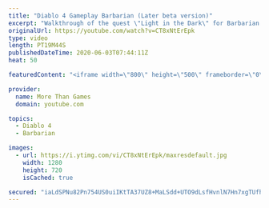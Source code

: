 ```yaml
---
title: "Diablo 4 Gameplay Barbarian (Later beta version)"
excerpt: "Walkthrough of the quest \"Light in the Dark\" for Barbarian. Later beta version of Diablo 4 (Blizzcon 2019) http://www.diablo.com."
originalUrl: https://youtube.com/watch?v=CT8xNtErEpk
type: video
length: PT19M44S
publishedDateTime: 2020-06-03T07:44:11Z
heat: 50

featuredContent: "<iframe width=\"800\" height=\"500\" frameborder=\"0\" src=\"https://www.youtube.com/embed/CT8xNtErEpk\" allow=\"accelerometer; autoplay; encrypted-media; gyroscope; picture-in-picture\" allowfullscreen></iframe>"

provider:
  name: More Than Games
  domain: youtube.com

topics:
  - Diablo 4
  - Barbarian

images:
  - url: https://i.ytimg.com/vi/CT8xNtErEpk/maxresdefault.jpg
    width: 1280
    height: 720
    isCached: true

secured: "iaLdSPNu82Pn754US0uiIKtTA37UZ8+MaLSdd+UTO9dLsfHvnlN7Hn7xgTUfhKOv60G1Rl+Z1C5ld9m6t78kZnsVOuE6KIxR0sJlIquDJT0nH7A3bDWCQPLBqLteF+Lcms2x6pCh2ij8X2nvvA1Q8R7jG2EFQI1l8sRtGVBDg+j6UyEnnmlzfqNjmQXhfx2ZPEYBe8dfVHPyvtmerCEPkW9D2nA7w1tutO++UA5BXFd5LpZuMQpoyB+nk3xYBqAgYUnCoSRlFJg25Qly3bFwGHuIW1uBS+vXdgeeaTvRmOmxK1na3XL8UPm//CJa4vN28mgfn6DvAVYUPz9dGRbBzhQln7fUvk5uEMaXiUHttoWBmMJqvVKa5pEMnoiVb0xgdWd6rrpQ4vKrdNnhHzhyzIVVwzTT5c7TyKcMv7qyevo=;i1EyerwTYLgXSTRmAYQQLA=="
---
```


